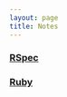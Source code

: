 ```yaml
---
layout: page
title: Notes
---
```


### [RSpec](notes/rspec.html)

### [Ruby](notes/ruby.html)
<!--stackedit_data:
eyJoaXN0b3J5IjpbLTE5OTA0MzU5NzAsLTIyNjE3NTEzOF19
-->